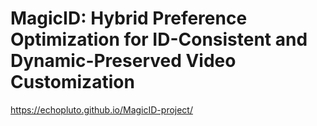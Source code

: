 # MagicID: Hybrid Preference Optimization for ID-Consistent and Dynamic-Preserved Video Customization
https://echopluto.github.io/MagicID-project/


